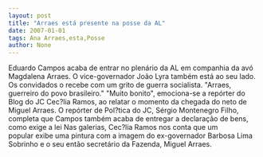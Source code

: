 ```yaml
---
layout: post
title: "Arraes está presente na posse da AL"
date: 2007-01-01
tags: Ana Arraes,esta,Posse
author: None
---
```

Eduardo Campos acaba de entrar no plenário da AL em companhia da avó Magdalena Arraes.
O vice-governador João Lyra também está ao seu lado.
Os convidados o recebe com um grito de guerra socialista.
\"Arraes, guerreiro do povo brasileiro.\" 
\"Muito bonito\", emociona-se a repórter do Blog do JC Cec?lia Ramos, ao relatar o momento da chegada do neto de Miguel Arraes.
O repórter de Pol?tica do&nbsp;JC, Sérgio Montenegro Filho, completa que Campos também acaba de entregar a declaração de bens, como exige a lei
Nas galerias, Cec?lia Ramos nos conta que um popular&nbsp;exibe uma pintura com a imagem do ex-governador Barbosa Lima Sobrinho e o seu então secretário da Fazenda, Miguel Arraes.  